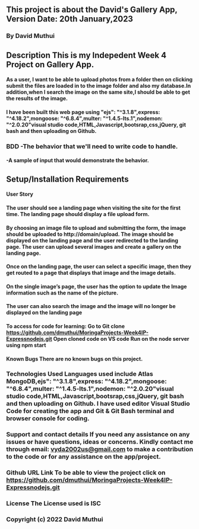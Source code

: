 ## This project is about the David's Gallery App, Version Date: 20th January,2023

### By David Muthui

## Description This is my Indepedent Week 4 Project on Gallery App.
#### As a user, I want to be able to upload photos from a folder then on clicking submit the files are loaded in to the image folder and also my database.In addition,when I search the image on the same site,I should be able to get the results of the image.

#### I have been built this web page using "ejs": "^3.1.8",express: "^4.18.2",mongoose: "^6.8.4",multer: "^1.4.5-lts.1",nodemon: "^2.0.20"visual studio code,HTML,Javascript,bootsrap,css,jQuery, git bash and then uploading on Github.
### BDD -The behavior that we'll need to write code to handle. 
####    -A sample of input that would demonstrate the behavior.

## Setup/Installation Requirements
#### User Story
#### The user should see a landing page when visiting the site for the first time. The landing page should display a file upload form.
#### By choosing an image file to upload and submitting the form, the image should be uploaded to http://domain/upload. The image should be displayed on the landing page and the user redirected to the landing page. The user can upload several images and create a gallery on the landing page.
#### Once on the landing page, the user can select a specific image, then they get routed to a page that displays that image and the image details.
#### On the single image’s page, the user has the option to update the Image information such as the name of the picture.
#### The user can also search the image and the image will no longer be displayed on the landing page

#### To access for code for learning: Go to Git clone https://github.com/dmuthui/MoringaProjects-Week4IP-Expressnodejs.git Open cloned code on VS code Run on the node server using npm start

#### Known Bugs There are no known bugs on this project.

### Technologies Used Languages used include Atlas MongoDB,ejs": "^3.1.8",express: "^4.18.2",mongoose: "^6.8.4",multer: "^1.4.5-lts.1",nodemon: "^2.0.20"visual studio code,HTML,Javascript,bootsrap,css,jQuery, git bash and then uploading on Github. I have used editor Visual Studio Code for creating the app and Git & Git Bash terminal and browser console for coding.

### Support and contact details If you need any assistance on any issues or have questions, ideas or concerns. Kindly contact me through email: vyda2002us@gmail.com to make a contribution to the code or for any assistance on the app/project.

### Github URL Link To be able to view the project click on https://github.com/dmuthui/MoringaProjects-Week4IP-Expressnodejs.git

### License The License used is ISC

### Copyright (c) 2022 David Muthui
